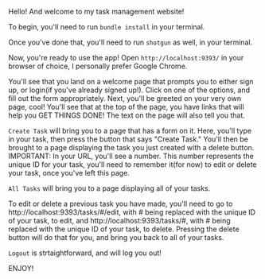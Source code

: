 Hello! And welcome to my task management website!

To begin, you'll need to run `bundle install` in your terminal.

Once you've done that, you'll need to run `shotgun` as well, in your terminal.

Now, you're ready to use the app! Open `http://localhost:9393/` in your browser of choice, I personally prefer Google Chrome. 

You'll see that you land on a welcome page that prompts you to either sign up, or login(if you've already signed up!). Click on one of the options, and fill out the form appropriately. Next, you'll be greeted on your very own page, cool! You'll see that at the top of the page, you have links that will help you GET THINGS DONE! The text on the page will also tell you that. 

`Create Task` will bring you to a page that has a form on it. Here, you'll type in your task, then press the button that says "Create Task." You'll then be brought to a page displaying the task you just created with a delete button. IMPORTANT: In your URL, you'll see a number. This number represents the unique ID for your task, you'll need to remember it(for now) to edit or delete your task, once you've left this page.

`All Tasks` will bring you to a page displaying all of your tasks.

To edit or delete a previous task you have made, you'll need to go to http://localhost:9393/tasks/#/edit, with # being replaced with the unique ID of your task, to edit, and http://localhost:9393/tasks/#, with # being replaced with the unique ID of your task, to delete. Pressing the delete button will do that for you, and bring you back to all of your tasks.

`Logout` is strtaightforward, and will log you out!

ENJOY!